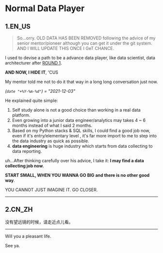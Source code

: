 #  Normal Data Player


## 1.EN_US

> So...orry. OLD DATA HAS BEEN REMOVED following the advice of my senior mentor/pioneer although you can get it under the git system.
> AND I WILL UPDATE THIS ONCE I GeT CHANCE.

I used to devise a path to be a advance data player, like data scientist, data architecturer after [ROUND 1](https://www.derekactions.com/post/23e8e883/#Round-1-Familiar-with-Off).

**AND NOW, I HIDE IT**, 'CUS

My mentor told me not to do it that way in a long long conversation just now. 

*(`date "+%Y-%m-%d"`)  = "2021-12-03"*

He explained quite simple:
 
1. Self study alone is not a good choice than working in a real data platform. 
2. Even growing into a junior data engineer/analytics may takes 4 ~ 6 months instead of what I said 2 months.
3. Based on my Python stacks & SQL skills, I could find a good job now, even if it's entry/elementary level , it's far more import to me to step into the data industry as quick as possible.
4. **data engineering** is huge industry which starts from data collecting to data reporting.


uh...After thinking carefully over his advice, I take it: **I may find a data collecting job now**.

**START SMALL, WHEN YOU WANNA GO BIG and there is no other good way**.

YOU CANNOT JUST IMAGINE IT. GO CLOSER.

---

## 2.CN_ZH

没有望远镜的时候，请走近点儿看。

---

Will you a pleasant life.

See ya.